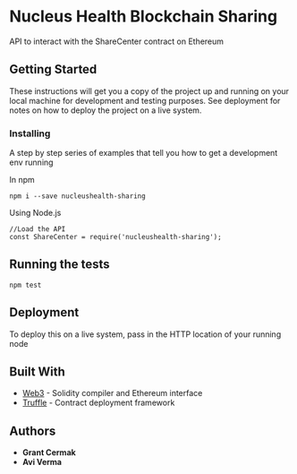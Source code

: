 # Nucleus Health Blockchain Sharing

API to interact with the ShareCenter contract on Ethereum

## Getting Started

These instructions will get you a copy of the project up and running on your local machine for development and testing purposes. See deployment for notes on how to deploy the project on a live system.


### Installing

A step by step series of examples that tell you how to get a development env running

In npm

```
npm i --save nucleushealth-sharing
```

Using Node.js

```
//Load the API
const ShareCenter = require('nucleushealth-sharing');
```


## Running the tests

```
npm test
```


## Deployment

To deploy this on a live system, pass in the HTTP location of your running node

## Built With

* [Web3](https://github.com/ethereum/web3.js/) - Solidity compiler and Ethereum interface
* [Truffle](https://truffleframework.com/) - Contract deployment framework


## Authors

* **Grant Cermak**
* **Avi Verma**
